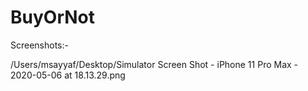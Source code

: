 # BuyOrNot

Screenshots:-

/Users/msayyaf/Desktop/Simulator Screen Shot - iPhone 11 Pro Max - 2020-05-06 at 18.13.29.png

